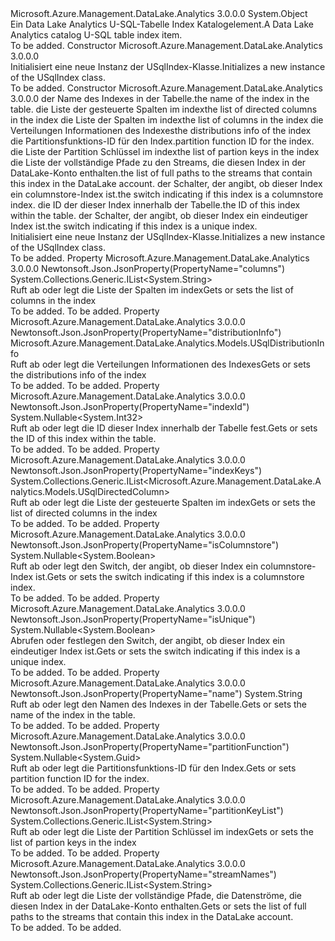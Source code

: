 <Type Name="USqlIndex" FullName="Microsoft.Azure.Management.DataLake.Analytics.Models.USqlIndex">
  <TypeSignature Language="C#" Value="public class USqlIndex" />
  <TypeSignature Language="ILAsm" Value=".class public auto ansi beforefieldinit USqlIndex extends System.Object" />
  <TypeSignature Language="DocId" Value="T:Microsoft.Azure.Management.DataLake.Analytics.Models.USqlIndex" />
  <TypeSignature Language="VB.NET" Value="Public Class USqlIndex" />
  <TypeSignature Language="F#" Value="type USqlIndex = class" />
  <AssemblyInfo>
    <AssemblyName>Microsoft.Azure.Management.DataLake.Analytics</AssemblyName>
    <AssemblyVersion>3.0.0.0</AssemblyVersion>
  </AssemblyInfo>
  <Base>
    <BaseTypeName>System.Object</BaseTypeName>
  </Base>
  <Interfaces />
  <Docs>
    <summary>
            <span data-ttu-id="4d6af-101">Ein Data Lake Analytics U-SQL-Tabelle Index Katalogelement.</span><span class="sxs-lookup"><span data-stu-id="4d6af-101">A Data Lake Analytics catalog U-SQL table index item.</span></span>
            </summary>
    <remarks>To be added.</remarks>
  </Docs>
  <Members>
    <Member MemberName=".ctor">
      <MemberSignature Language="C#" Value="public USqlIndex ();" />
      <MemberSignature Language="ILAsm" Value=".method public hidebysig specialname rtspecialname instance void .ctor() cil managed" />
      <MemberSignature Language="DocId" Value="M:Microsoft.Azure.Management.DataLake.Analytics.Models.USqlIndex.#ctor" />
      <MemberSignature Language="VB.NET" Value="Public Sub New ()" />
      <MemberType>Constructor</MemberType>
      <AssemblyInfo>
        <AssemblyName>Microsoft.Azure.Management.DataLake.Analytics</AssemblyName>
        <AssemblyVersion>3.0.0.0</AssemblyVersion>
      </AssemblyInfo>
      <Parameters />
      <Docs>
        <summary>
            <span data-ttu-id="4d6af-102">Initialisiert eine neue Instanz der USqlIndex-Klasse.</span><span class="sxs-lookup"><span data-stu-id="4d6af-102">Initializes a new instance of the USqlIndex class.</span></span>
            </summary>
        <remarks>To be added.</remarks>
      </Docs>
    </Member>
    <Member MemberName=".ctor">
      <MemberSignature Language="C#" Value="public USqlIndex (string name = null, System.Collections.Generic.IList&lt;Microsoft.Azure.Management.DataLake.Analytics.Models.USqlDirectedColumn&gt; indexKeys = null, System.Collections.Generic.IList&lt;string&gt; columns = null, Microsoft.Azure.Management.DataLake.Analytics.Models.USqlDistributionInfo distributionInfo = null, Nullable&lt;Guid&gt; partitionFunction = null, System.Collections.Generic.IList&lt;string&gt; partitionKeyList = null, System.Collections.Generic.IList&lt;string&gt; streamNames = null, Nullable&lt;bool&gt; isColumnstore = null, Nullable&lt;int&gt; indexId = null, Nullable&lt;bool&gt; isUnique = null);" />
      <MemberSignature Language="ILAsm" Value=".method public hidebysig specialname rtspecialname instance void .ctor(string name, class System.Collections.Generic.IList`1&lt;class Microsoft.Azure.Management.DataLake.Analytics.Models.USqlDirectedColumn&gt; indexKeys, class System.Collections.Generic.IList`1&lt;string&gt; columns, class Microsoft.Azure.Management.DataLake.Analytics.Models.USqlDistributionInfo distributionInfo, valuetype System.Nullable`1&lt;valuetype System.Guid&gt; partitionFunction, class System.Collections.Generic.IList`1&lt;string&gt; partitionKeyList, class System.Collections.Generic.IList`1&lt;string&gt; streamNames, valuetype System.Nullable`1&lt;bool&gt; isColumnstore, valuetype System.Nullable`1&lt;int32&gt; indexId, valuetype System.Nullable`1&lt;bool&gt; isUnique) cil managed" />
      <MemberSignature Language="DocId" Value="M:Microsoft.Azure.Management.DataLake.Analytics.Models.USqlIndex.#ctor(System.String,System.Collections.Generic.IList{Microsoft.Azure.Management.DataLake.Analytics.Models.USqlDirectedColumn},System.Collections.Generic.IList{System.String},Microsoft.Azure.Management.DataLake.Analytics.Models.USqlDistributionInfo,System.Nullable{System.Guid},System.Collections.Generic.IList{System.String},System.Collections.Generic.IList{System.String},System.Nullable{System.Boolean},System.Nullable{System.Int32},System.Nullable{System.Boolean})" />
      <MemberSignature Language="VB.NET" Value="Public Sub New (Optional name As String = null, Optional indexKeys As IList(Of USqlDirectedColumn) = null, Optional columns As IList(Of String) = null, Optional distributionInfo As USqlDistributionInfo = null, Optional partitionFunction As Nullable(Of Guid) = null, Optional partitionKeyList As IList(Of String) = null, Optional streamNames As IList(Of String) = null, Optional isColumnstore As Nullable(Of Boolean) = null, Optional indexId As Nullable(Of Integer) = null, Optional isUnique As Nullable(Of Boolean) = null)" />
      <MemberSignature Language="F#" Value="new Microsoft.Azure.Management.DataLake.Analytics.Models.USqlIndex : string * System.Collections.Generic.IList&lt;Microsoft.Azure.Management.DataLake.Analytics.Models.USqlDirectedColumn&gt; * System.Collections.Generic.IList&lt;string&gt; * Microsoft.Azure.Management.DataLake.Analytics.Models.USqlDistributionInfo * Nullable&lt;Guid&gt; * System.Collections.Generic.IList&lt;string&gt; * System.Collections.Generic.IList&lt;string&gt; * Nullable&lt;bool&gt; * Nullable&lt;int&gt; * Nullable&lt;bool&gt; -&gt; Microsoft.Azure.Management.DataLake.Analytics.Models.USqlIndex" Usage="new Microsoft.Azure.Management.DataLake.Analytics.Models.USqlIndex (name, indexKeys, columns, distributionInfo, partitionFunction, partitionKeyList, streamNames, isColumnstore, indexId, isUnique)" />
      <MemberType>Constructor</MemberType>
      <AssemblyInfo>
        <AssemblyName>Microsoft.Azure.Management.DataLake.Analytics</AssemblyName>
        <AssemblyVersion>3.0.0.0</AssemblyVersion>
      </AssemblyInfo>
      <Parameters>
        <Parameter Name="name" Type="System.String" />
        <Parameter Name="indexKeys" Type="System.Collections.Generic.IList&lt;Microsoft.Azure.Management.DataLake.Analytics.Models.USqlDirectedColumn&gt;" />
        <Parameter Name="columns" Type="System.Collections.Generic.IList&lt;System.String&gt;" />
        <Parameter Name="distributionInfo" Type="Microsoft.Azure.Management.DataLake.Analytics.Models.USqlDistributionInfo" />
        <Parameter Name="partitionFunction" Type="System.Nullable&lt;System.Guid&gt;" />
        <Parameter Name="partitionKeyList" Type="System.Collections.Generic.IList&lt;System.String&gt;" />
        <Parameter Name="streamNames" Type="System.Collections.Generic.IList&lt;System.String&gt;" />
        <Parameter Name="isColumnstore" Type="System.Nullable&lt;System.Boolean&gt;" />
        <Parameter Name="indexId" Type="System.Nullable&lt;System.Int32&gt;" />
        <Parameter Name="isUnique" Type="System.Nullable&lt;System.Boolean&gt;" />
      </Parameters>
      <Docs>
        <param name="name"><span data-ttu-id="4d6af-103">der Name des Indexes in der Tabelle.</span><span class="sxs-lookup"><span data-stu-id="4d6af-103">the name of the index in the table.</span></span></param>
        <param name="indexKeys"><span data-ttu-id="4d6af-104">die Liste der gesteuerte Spalten im index</span><span class="sxs-lookup"><span data-stu-id="4d6af-104">the list of directed columns in the index</span></span></param>
        <param name="columns"><span data-ttu-id="4d6af-105">die Liste der Spalten im index</span><span class="sxs-lookup"><span data-stu-id="4d6af-105">the list of columns in the index</span></span></param>
        <param name="distributionInfo"><span data-ttu-id="4d6af-106">die Verteilungen Informationen des Indexes</span><span class="sxs-lookup"><span data-stu-id="4d6af-106">the distributions info of the index</span></span></param>
        <param name="partitionFunction"><span data-ttu-id="4d6af-107">die Partitionsfunktions-ID für den Index.</span><span class="sxs-lookup"><span data-stu-id="4d6af-107">partition function ID for the index.</span></span></param>
        <param name="partitionKeyList"><span data-ttu-id="4d6af-108">die Liste der Partition Schlüssel im index</span><span class="sxs-lookup"><span data-stu-id="4d6af-108">the list of partion keys in the index</span></span></param>
        <param name="streamNames"><span data-ttu-id="4d6af-109">die Liste der vollständige Pfade zu den Streams, die diesen Index in der DataLake-Konto enthalten.</span><span class="sxs-lookup"><span data-stu-id="4d6af-109">the list of full paths to the streams that contain this index in the DataLake account.</span></span></param>
        <param name="isColumnstore"><span data-ttu-id="4d6af-110">der Schalter, der angibt, ob dieser Index ein columnstore-Index ist.</span><span class="sxs-lookup"><span data-stu-id="4d6af-110">the switch indicating if this index is a columnstore index.</span></span></param>
        <param name="indexId"><span data-ttu-id="4d6af-111">die ID der dieser Index innerhalb der Tabelle.</span><span class="sxs-lookup"><span data-stu-id="4d6af-111">the ID of this index within the table.</span></span></param>
        <param name="isUnique"><span data-ttu-id="4d6af-112">der Schalter, der angibt, ob dieser Index ein eindeutiger Index ist.</span><span class="sxs-lookup"><span data-stu-id="4d6af-112">the switch indicating if this index is a unique index.</span></span></param>
        <summary>
            <span data-ttu-id="4d6af-113">Initialisiert eine neue Instanz der USqlIndex-Klasse.</span><span class="sxs-lookup"><span data-stu-id="4d6af-113">Initializes a new instance of the USqlIndex class.</span></span>
            </summary>
        <remarks>To be added.</remarks>
      </Docs>
    </Member>
    <Member MemberName="Columns">
      <MemberSignature Language="C#" Value="public System.Collections.Generic.IList&lt;string&gt; Columns { get; set; }" />
      <MemberSignature Language="ILAsm" Value=".property instance class System.Collections.Generic.IList`1&lt;string&gt; Columns" />
      <MemberSignature Language="DocId" Value="P:Microsoft.Azure.Management.DataLake.Analytics.Models.USqlIndex.Columns" />
      <MemberSignature Language="VB.NET" Value="Public Property Columns As IList(Of String)" />
      <MemberSignature Language="F#" Value="member this.Columns : System.Collections.Generic.IList&lt;string&gt; with get, set" Usage="Microsoft.Azure.Management.DataLake.Analytics.Models.USqlIndex.Columns" />
      <MemberType>Property</MemberType>
      <AssemblyInfo>
        <AssemblyName>Microsoft.Azure.Management.DataLake.Analytics</AssemblyName>
        <AssemblyVersion>3.0.0.0</AssemblyVersion>
      </AssemblyInfo>
      <Attributes>
        <Attribute>
          <AttributeName>Newtonsoft.Json.JsonProperty(PropertyName="columns")</AttributeName>
        </Attribute>
      </Attributes>
      <ReturnValue>
        <ReturnType>System.Collections.Generic.IList&lt;System.String&gt;</ReturnType>
      </ReturnValue>
      <Docs>
        <summary>
            <span data-ttu-id="4d6af-114">Ruft ab oder legt die Liste der Spalten im index</span><span class="sxs-lookup"><span data-stu-id="4d6af-114">Gets or sets the list of columns in the index</span></span>
            </summary>
        <value>To be added.</value>
        <remarks>To be added.</remarks>
      </Docs>
    </Member>
    <Member MemberName="DistributionInfo">
      <MemberSignature Language="C#" Value="public Microsoft.Azure.Management.DataLake.Analytics.Models.USqlDistributionInfo DistributionInfo { get; set; }" />
      <MemberSignature Language="ILAsm" Value=".property instance class Microsoft.Azure.Management.DataLake.Analytics.Models.USqlDistributionInfo DistributionInfo" />
      <MemberSignature Language="DocId" Value="P:Microsoft.Azure.Management.DataLake.Analytics.Models.USqlIndex.DistributionInfo" />
      <MemberSignature Language="VB.NET" Value="Public Property DistributionInfo As USqlDistributionInfo" />
      <MemberSignature Language="F#" Value="member this.DistributionInfo : Microsoft.Azure.Management.DataLake.Analytics.Models.USqlDistributionInfo with get, set" Usage="Microsoft.Azure.Management.DataLake.Analytics.Models.USqlIndex.DistributionInfo" />
      <MemberType>Property</MemberType>
      <AssemblyInfo>
        <AssemblyName>Microsoft.Azure.Management.DataLake.Analytics</AssemblyName>
        <AssemblyVersion>3.0.0.0</AssemblyVersion>
      </AssemblyInfo>
      <Attributes>
        <Attribute>
          <AttributeName>Newtonsoft.Json.JsonProperty(PropertyName="distributionInfo")</AttributeName>
        </Attribute>
      </Attributes>
      <ReturnValue>
        <ReturnType>Microsoft.Azure.Management.DataLake.Analytics.Models.USqlDistributionInfo</ReturnType>
      </ReturnValue>
      <Docs>
        <summary>
            <span data-ttu-id="4d6af-115">Ruft ab oder legt die Verteilungen Informationen des Indexes</span><span class="sxs-lookup"><span data-stu-id="4d6af-115">Gets or sets the distributions info of the index</span></span>
            </summary>
        <value>To be added.</value>
        <remarks>To be added.</remarks>
      </Docs>
    </Member>
    <Member MemberName="IndexId">
      <MemberSignature Language="C#" Value="public Nullable&lt;int&gt; IndexId { get; set; }" />
      <MemberSignature Language="ILAsm" Value=".property instance valuetype System.Nullable`1&lt;int32&gt; IndexId" />
      <MemberSignature Language="DocId" Value="P:Microsoft.Azure.Management.DataLake.Analytics.Models.USqlIndex.IndexId" />
      <MemberSignature Language="VB.NET" Value="Public Property IndexId As Nullable(Of Integer)" />
      <MemberSignature Language="F#" Value="member this.IndexId : Nullable&lt;int&gt; with get, set" Usage="Microsoft.Azure.Management.DataLake.Analytics.Models.USqlIndex.IndexId" />
      <MemberType>Property</MemberType>
      <AssemblyInfo>
        <AssemblyName>Microsoft.Azure.Management.DataLake.Analytics</AssemblyName>
        <AssemblyVersion>3.0.0.0</AssemblyVersion>
      </AssemblyInfo>
      <Attributes>
        <Attribute>
          <AttributeName>Newtonsoft.Json.JsonProperty(PropertyName="indexId")</AttributeName>
        </Attribute>
      </Attributes>
      <ReturnValue>
        <ReturnType>System.Nullable&lt;System.Int32&gt;</ReturnType>
      </ReturnValue>
      <Docs>
        <summary>
            <span data-ttu-id="4d6af-116">Ruft ab oder legt die ID dieser Index innerhalb der Tabelle fest.</span><span class="sxs-lookup"><span data-stu-id="4d6af-116">Gets or sets the ID of this index within the table.</span></span>
            </summary>
        <value>To be added.</value>
        <remarks>To be added.</remarks>
      </Docs>
    </Member>
    <Member MemberName="IndexKeys">
      <MemberSignature Language="C#" Value="public System.Collections.Generic.IList&lt;Microsoft.Azure.Management.DataLake.Analytics.Models.USqlDirectedColumn&gt; IndexKeys { get; set; }" />
      <MemberSignature Language="ILAsm" Value=".property instance class System.Collections.Generic.IList`1&lt;class Microsoft.Azure.Management.DataLake.Analytics.Models.USqlDirectedColumn&gt; IndexKeys" />
      <MemberSignature Language="DocId" Value="P:Microsoft.Azure.Management.DataLake.Analytics.Models.USqlIndex.IndexKeys" />
      <MemberSignature Language="VB.NET" Value="Public Property IndexKeys As IList(Of USqlDirectedColumn)" />
      <MemberSignature Language="F#" Value="member this.IndexKeys : System.Collections.Generic.IList&lt;Microsoft.Azure.Management.DataLake.Analytics.Models.USqlDirectedColumn&gt; with get, set" Usage="Microsoft.Azure.Management.DataLake.Analytics.Models.USqlIndex.IndexKeys" />
      <MemberType>Property</MemberType>
      <AssemblyInfo>
        <AssemblyName>Microsoft.Azure.Management.DataLake.Analytics</AssemblyName>
        <AssemblyVersion>3.0.0.0</AssemblyVersion>
      </AssemblyInfo>
      <Attributes>
        <Attribute>
          <AttributeName>Newtonsoft.Json.JsonProperty(PropertyName="indexKeys")</AttributeName>
        </Attribute>
      </Attributes>
      <ReturnValue>
        <ReturnType>System.Collections.Generic.IList&lt;Microsoft.Azure.Management.DataLake.Analytics.Models.USqlDirectedColumn&gt;</ReturnType>
      </ReturnValue>
      <Docs>
        <summary>
            <span data-ttu-id="4d6af-117">Ruft ab oder legt die Liste der gesteuerte Spalten im index</span><span class="sxs-lookup"><span data-stu-id="4d6af-117">Gets or sets the list of directed columns in the index</span></span>
            </summary>
        <value>To be added.</value>
        <remarks>To be added.</remarks>
      </Docs>
    </Member>
    <Member MemberName="IsColumnstore">
      <MemberSignature Language="C#" Value="public Nullable&lt;bool&gt; IsColumnstore { get; set; }" />
      <MemberSignature Language="ILAsm" Value=".property instance valuetype System.Nullable`1&lt;bool&gt; IsColumnstore" />
      <MemberSignature Language="DocId" Value="P:Microsoft.Azure.Management.DataLake.Analytics.Models.USqlIndex.IsColumnstore" />
      <MemberSignature Language="VB.NET" Value="Public Property IsColumnstore As Nullable(Of Boolean)" />
      <MemberSignature Language="F#" Value="member this.IsColumnstore : Nullable&lt;bool&gt; with get, set" Usage="Microsoft.Azure.Management.DataLake.Analytics.Models.USqlIndex.IsColumnstore" />
      <MemberType>Property</MemberType>
      <AssemblyInfo>
        <AssemblyName>Microsoft.Azure.Management.DataLake.Analytics</AssemblyName>
        <AssemblyVersion>3.0.0.0</AssemblyVersion>
      </AssemblyInfo>
      <Attributes>
        <Attribute>
          <AttributeName>Newtonsoft.Json.JsonProperty(PropertyName="isColumnstore")</AttributeName>
        </Attribute>
      </Attributes>
      <ReturnValue>
        <ReturnType>System.Nullable&lt;System.Boolean&gt;</ReturnType>
      </ReturnValue>
      <Docs>
        <summary>
            <span data-ttu-id="4d6af-118">Ruft ab oder legt den Switch, der angibt, ob dieser Index ein columnstore-Index ist.</span><span class="sxs-lookup"><span data-stu-id="4d6af-118">Gets or sets the switch indicating if this index is a columnstore index.</span></span>
            </summary>
        <value>To be added.</value>
        <remarks>To be added.</remarks>
      </Docs>
    </Member>
    <Member MemberName="IsUnique">
      <MemberSignature Language="C#" Value="public Nullable&lt;bool&gt; IsUnique { get; set; }" />
      <MemberSignature Language="ILAsm" Value=".property instance valuetype System.Nullable`1&lt;bool&gt; IsUnique" />
      <MemberSignature Language="DocId" Value="P:Microsoft.Azure.Management.DataLake.Analytics.Models.USqlIndex.IsUnique" />
      <MemberSignature Language="VB.NET" Value="Public Property IsUnique As Nullable(Of Boolean)" />
      <MemberSignature Language="F#" Value="member this.IsUnique : Nullable&lt;bool&gt; with get, set" Usage="Microsoft.Azure.Management.DataLake.Analytics.Models.USqlIndex.IsUnique" />
      <MemberType>Property</MemberType>
      <AssemblyInfo>
        <AssemblyName>Microsoft.Azure.Management.DataLake.Analytics</AssemblyName>
        <AssemblyVersion>3.0.0.0</AssemblyVersion>
      </AssemblyInfo>
      <Attributes>
        <Attribute>
          <AttributeName>Newtonsoft.Json.JsonProperty(PropertyName="isUnique")</AttributeName>
        </Attribute>
      </Attributes>
      <ReturnValue>
        <ReturnType>System.Nullable&lt;System.Boolean&gt;</ReturnType>
      </ReturnValue>
      <Docs>
        <summary>
            <span data-ttu-id="4d6af-119">Abrufen oder festlegen den Switch, der angibt, ob dieser Index ein eindeutiger Index ist.</span><span class="sxs-lookup"><span data-stu-id="4d6af-119">Gets or sets the switch indicating if this index is a unique index.</span></span>
            </summary>
        <value>To be added.</value>
        <remarks>To be added.</remarks>
      </Docs>
    </Member>
    <Member MemberName="Name">
      <MemberSignature Language="C#" Value="public string Name { get; set; }" />
      <MemberSignature Language="ILAsm" Value=".property instance string Name" />
      <MemberSignature Language="DocId" Value="P:Microsoft.Azure.Management.DataLake.Analytics.Models.USqlIndex.Name" />
      <MemberSignature Language="VB.NET" Value="Public Property Name As String" />
      <MemberSignature Language="F#" Value="member this.Name : string with get, set" Usage="Microsoft.Azure.Management.DataLake.Analytics.Models.USqlIndex.Name" />
      <MemberType>Property</MemberType>
      <AssemblyInfo>
        <AssemblyName>Microsoft.Azure.Management.DataLake.Analytics</AssemblyName>
        <AssemblyVersion>3.0.0.0</AssemblyVersion>
      </AssemblyInfo>
      <Attributes>
        <Attribute>
          <AttributeName>Newtonsoft.Json.JsonProperty(PropertyName="name")</AttributeName>
        </Attribute>
      </Attributes>
      <ReturnValue>
        <ReturnType>System.String</ReturnType>
      </ReturnValue>
      <Docs>
        <summary>
            <span data-ttu-id="4d6af-120">Ruft ab oder legt den Namen des Indexes in der Tabelle.</span><span class="sxs-lookup"><span data-stu-id="4d6af-120">Gets or sets the name of the index in the table.</span></span>
            </summary>
        <value>To be added.</value>
        <remarks>To be added.</remarks>
      </Docs>
    </Member>
    <Member MemberName="PartitionFunction">
      <MemberSignature Language="C#" Value="public Nullable&lt;Guid&gt; PartitionFunction { get; set; }" />
      <MemberSignature Language="ILAsm" Value=".property instance valuetype System.Nullable`1&lt;valuetype System.Guid&gt; PartitionFunction" />
      <MemberSignature Language="DocId" Value="P:Microsoft.Azure.Management.DataLake.Analytics.Models.USqlIndex.PartitionFunction" />
      <MemberSignature Language="VB.NET" Value="Public Property PartitionFunction As Nullable(Of Guid)" />
      <MemberSignature Language="F#" Value="member this.PartitionFunction : Nullable&lt;Guid&gt; with get, set" Usage="Microsoft.Azure.Management.DataLake.Analytics.Models.USqlIndex.PartitionFunction" />
      <MemberType>Property</MemberType>
      <AssemblyInfo>
        <AssemblyName>Microsoft.Azure.Management.DataLake.Analytics</AssemblyName>
        <AssemblyVersion>3.0.0.0</AssemblyVersion>
      </AssemblyInfo>
      <Attributes>
        <Attribute>
          <AttributeName>Newtonsoft.Json.JsonProperty(PropertyName="partitionFunction")</AttributeName>
        </Attribute>
      </Attributes>
      <ReturnValue>
        <ReturnType>System.Nullable&lt;System.Guid&gt;</ReturnType>
      </ReturnValue>
      <Docs>
        <summary>
            <span data-ttu-id="4d6af-121">Ruft ab oder legt die Partitionsfunktions-ID für den Index.</span><span class="sxs-lookup"><span data-stu-id="4d6af-121">Gets or sets partition function ID for the index.</span></span>
            </summary>
        <value>To be added.</value>
        <remarks>To be added.</remarks>
      </Docs>
    </Member>
    <Member MemberName="PartitionKeyList">
      <MemberSignature Language="C#" Value="public System.Collections.Generic.IList&lt;string&gt; PartitionKeyList { get; set; }" />
      <MemberSignature Language="ILAsm" Value=".property instance class System.Collections.Generic.IList`1&lt;string&gt; PartitionKeyList" />
      <MemberSignature Language="DocId" Value="P:Microsoft.Azure.Management.DataLake.Analytics.Models.USqlIndex.PartitionKeyList" />
      <MemberSignature Language="VB.NET" Value="Public Property PartitionKeyList As IList(Of String)" />
      <MemberSignature Language="F#" Value="member this.PartitionKeyList : System.Collections.Generic.IList&lt;string&gt; with get, set" Usage="Microsoft.Azure.Management.DataLake.Analytics.Models.USqlIndex.PartitionKeyList" />
      <MemberType>Property</MemberType>
      <AssemblyInfo>
        <AssemblyName>Microsoft.Azure.Management.DataLake.Analytics</AssemblyName>
        <AssemblyVersion>3.0.0.0</AssemblyVersion>
      </AssemblyInfo>
      <Attributes>
        <Attribute>
          <AttributeName>Newtonsoft.Json.JsonProperty(PropertyName="partitionKeyList")</AttributeName>
        </Attribute>
      </Attributes>
      <ReturnValue>
        <ReturnType>System.Collections.Generic.IList&lt;System.String&gt;</ReturnType>
      </ReturnValue>
      <Docs>
        <summary>
            <span data-ttu-id="4d6af-122">Ruft ab oder legt die Liste der Partition Schlüssel im index</span><span class="sxs-lookup"><span data-stu-id="4d6af-122">Gets or sets the list of partion keys in the index</span></span>
            </summary>
        <value>To be added.</value>
        <remarks>To be added.</remarks>
      </Docs>
    </Member>
    <Member MemberName="StreamNames">
      <MemberSignature Language="C#" Value="public System.Collections.Generic.IList&lt;string&gt; StreamNames { get; set; }" />
      <MemberSignature Language="ILAsm" Value=".property instance class System.Collections.Generic.IList`1&lt;string&gt; StreamNames" />
      <MemberSignature Language="DocId" Value="P:Microsoft.Azure.Management.DataLake.Analytics.Models.USqlIndex.StreamNames" />
      <MemberSignature Language="VB.NET" Value="Public Property StreamNames As IList(Of String)" />
      <MemberSignature Language="F#" Value="member this.StreamNames : System.Collections.Generic.IList&lt;string&gt; with get, set" Usage="Microsoft.Azure.Management.DataLake.Analytics.Models.USqlIndex.StreamNames" />
      <MemberType>Property</MemberType>
      <AssemblyInfo>
        <AssemblyName>Microsoft.Azure.Management.DataLake.Analytics</AssemblyName>
        <AssemblyVersion>3.0.0.0</AssemblyVersion>
      </AssemblyInfo>
      <Attributes>
        <Attribute>
          <AttributeName>Newtonsoft.Json.JsonProperty(PropertyName="streamNames")</AttributeName>
        </Attribute>
      </Attributes>
      <ReturnValue>
        <ReturnType>System.Collections.Generic.IList&lt;System.String&gt;</ReturnType>
      </ReturnValue>
      <Docs>
        <summary>
            <span data-ttu-id="4d6af-123">Ruft ab oder legt die Liste der vollständige Pfade, die Datenströme, die diesen Index in der DataLake-Konto enthalten.</span><span class="sxs-lookup"><span data-stu-id="4d6af-123">Gets or sets the list of full paths to the streams that contain this index in the DataLake account.</span></span>
            </summary>
        <value>To be added.</value>
        <remarks>To be added.</remarks>
      </Docs>
    </Member>
  </Members>
</Type>